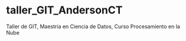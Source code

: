 # taller_GIT_AndersonCT
Taller de GIT, Maestria en Ciencia de Datos, Curso Procesamiento en la Nube
